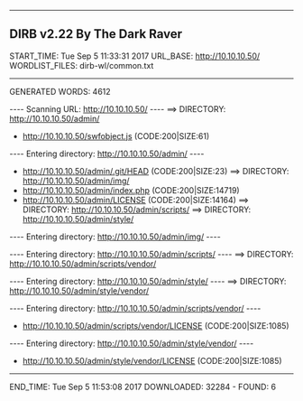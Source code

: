 
-----------------
DIRB v2.22
By The Dark Raver
-----------------

START_TIME: Tue Sep  5 11:33:31 2017
URL_BASE: http://10.10.10.50/
WORDLIST_FILES: dirb-wl/common.txt

-----------------

GENERATED WORDS: 4612

---- Scanning URL: http://10.10.10.50/ ----
==> DIRECTORY: http://10.10.10.50/admin/
+ http://10.10.10.50/swfobject.js (CODE:200|SIZE:61)

---- Entering directory: http://10.10.10.50/admin/ ----
+ http://10.10.10.50/admin/.git/HEAD (CODE:200|SIZE:23)
==> DIRECTORY: http://10.10.10.50/admin/img/
+ http://10.10.10.50/admin/index.php (CODE:200|SIZE:14719)
+ http://10.10.10.50/admin/LICENSE (CODE:200|SIZE:14164)
==> DIRECTORY: http://10.10.10.50/admin/scripts/
==> DIRECTORY: http://10.10.10.50/admin/style/

---- Entering directory: http://10.10.10.50/admin/img/ ----

---- Entering directory: http://10.10.10.50/admin/scripts/ ----
==> DIRECTORY: http://10.10.10.50/admin/scripts/vendor/

---- Entering directory: http://10.10.10.50/admin/style/ ----
==> DIRECTORY: http://10.10.10.50/admin/style/vendor/

---- Entering directory: http://10.10.10.50/admin/scripts/vendor/ ----
+ http://10.10.10.50/admin/scripts/vendor/LICENSE (CODE:200|SIZE:1085)

---- Entering directory: http://10.10.10.50/admin/style/vendor/ ----
+ http://10.10.10.50/admin/style/vendor/LICENSE (CODE:200|SIZE:1085)

-----------------
END_TIME: Tue Sep  5 11:53:08 2017
DOWNLOADED: 32284 - FOUND: 6
